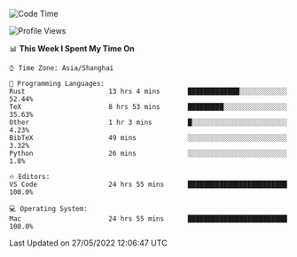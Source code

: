 <!--START_SECTION:waka-->
![Code Time](http://img.shields.io/badge/Code%20Time-1%2C358%20hrs%2048%20mins-blue)

![Profile Views](http://img.shields.io/badge/Profile%20Views-50-blue)

📊 **This Week I Spent My Time On** 

```text
⌚︎ Time Zone: Asia/Shanghai

💬 Programming Languages: 
Rust                     13 hrs 4 mins       █████████████░░░░░░░░░░░░   52.44% 
TeX                      8 hrs 53 mins       █████████░░░░░░░░░░░░░░░░   35.63% 
Other                    1 hr 3 mins         █░░░░░░░░░░░░░░░░░░░░░░░░   4.23% 
BibTeX                   49 mins             ░░░░░░░░░░░░░░░░░░░░░░░░░   3.32% 
Python                   26 mins             ░░░░░░░░░░░░░░░░░░░░░░░░░   1.8%

🔥 Editors: 
VS Code                  24 hrs 55 mins      █████████████████████████   100.0%

💻 Operating System: 
Mac                      24 hrs 55 mins      █████████████████████████   100.0%

```


 Last Updated on 27/05/2022 12:06:47 UTC
<!--END_SECTION:waka-->
